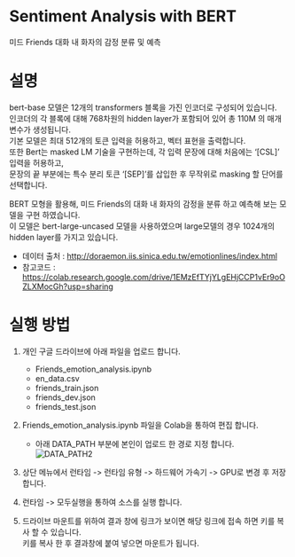 # **Sentiment Analysis with BERT**
미드 Friends 대화 내 화자의 감정 분류 및 예측

# **설명**
bert-base 모델은 12개의 transformers 블록을 가진 인코더로 구성되어 있습니다.   
인코더의 각 블록에 대해 768차원의 hidden layer가 포함되어 있어 총 110M 의 매개 변수가 생성됩니다.    
기본 모델은 최대 512개의 토큰 입력을 허용하고, 벡터 표현을 출력합니다.    
또한 Bert는 masked LM 기술을 구현하는데, 각 입력 문장에 대해 처음에는 ‘[CSL]’ 입력을 허용하고,   
문장의 끝 부분에는 특수 분리 토큰 ‘[SEP]’를 삽입한 후 무작위로 masking 할 단어를 선택합니다.

BERT 모형을 활용해, 미드 Friends의 대화 내 화자의 감정을 분류 하고 예측해 보는 모델을 구현 하였습니다.  
이 모델은 bert-large-uncased 모델을 사용하였으며 large모델의 경우 1024개의 hidden layer를 가지고 있습니다.

  - 데이터 출처 : http://doraemon.iis.sinica.edu.tw/emotionlines/index.html
  - 참고코드 : https://colab.research.google.com/drive/1EMzEfTYjYLgEHjCCP1vEr9oOZLXMocGh?usp=sharing 

# **실행 방법**
1.   개인 구글 드라이브에 아래 파일을 업로드 합니다. 
     * Friends_emotion_analysis.ipynb 
     * en_data.csv
     * friends_train.json
     * friends_dev.json
     * friends_test.json

2.   Friends_emotion_analysis.ipynb 파일을 Colab을 통하여 편집 합니다. 
     * 아래 DATA_PATH 부분에 본인이 업로드 한 경로 지정 합니다.  
    ![DATA_PATH2](https://user-images.githubusercontent.com/76559418/103100969-8e18fa00-4658-11eb-8c29-fc1bc4dc62a5.JPG)
    
3. 상단 메뉴에서 런타임 -> 런타임 유형 -> 하드웨어 가속기 -> GPU로 변경 후 저장 합니다.

4. 런타임 -> 모두실행을 통하여 소스를 실행 합니다.

5. 드라이브 마운트를 위하여 결과 창에 링크가 보이면 해당 링크에 접속 하면 키를 복사 할 수 있습니다.   
   키를 복사 한 후 결과창에 붙여 넣으면 마운트가 됩니다.
